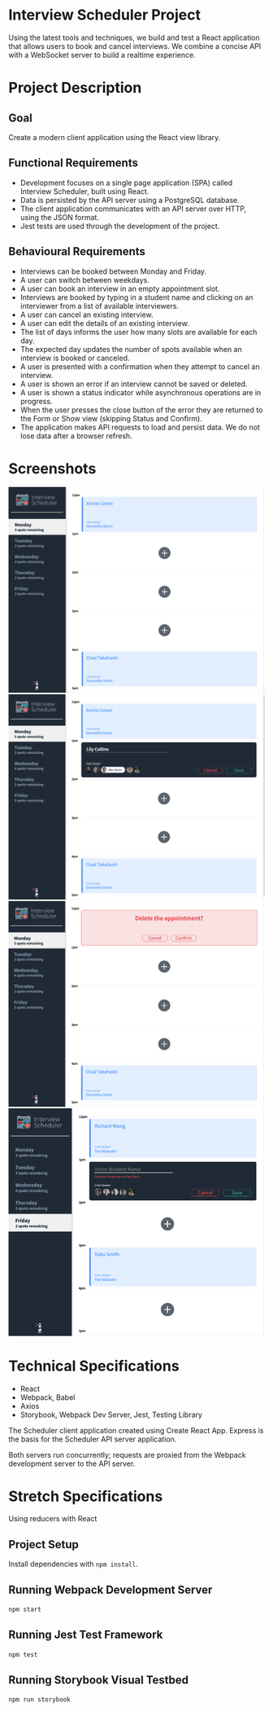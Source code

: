 # Interview Scheduler Project

Using the latest tools and techniques, we build and test a React application that allows users to book and cancel interviews. We combine a concise API with a WebSocket server to build a realtime experience.


# Project Description

## Goal

Create a modern client application using the React view library.


## Functional Requirements

* Development focuses on a single page application (SPA) called Interview Scheduler, built using React.
* Data is persisted by the API server using a PostgreSQL database.
* The client application communicates with an API server over HTTP, using the JSON format.
* Jest tests are used through the development of the project.


## Behavioural Requirements

* Interviews can be booked between Monday and Friday.
* A user can switch between weekdays.
* A user can book an interview in an empty appointment slot.
* Interviews are booked by typing in a student name and clicking on an interviewer from a list of available interviewers.
* A user can cancel an existing interview.
* A user can edit the details of an existing interview.
* The list of days informs the user how many slots are available for each day.
* The expected day updates the number of spots available when an interview is booked or canceled.
* A user is presented with a confirmation when they attempt to cancel an interview.
* A user is shown an error if an interview cannot be saved or deleted.
* A user is shown a status indicator while asynchronous operations are in progress.
* When the user presses the close button of the error they are returned to the Form or Show view (skipping Status and Confirm).
* The application makes API requests to load and persist data. We do not lose data after a browser refresh.

# Screenshots

!["Main Display"](https://github.com/henriw22/scheduler/blob/master/docs/Main%20Display.png?raw=true)
!["Creating Appointment"](https://github.com/henriw22/scheduler/blob/master/docs/Creating:Editing%20Appointment.png?raw=true)
!["Cancelling Appointment"](https://github.com/henriw22/scheduler/blob/master/docs/Deleting%20Appointment.png?raw=true)
!["Creating Appointment on a different day"](https://github.com/henriw22/scheduler/blob/master/docs/Creating%20Appointment%20on%20Different%20Day.png?raw=true)

# Technical Specifications

* React
* Webpack, Babel
* Axios
* Storybook, Webpack Dev Server, Jest, Testing Library

The Scheduler client application created using Create React App. Express is the basis for the Scheduler API server application.

Both servers run concurrently; requests are proxied from the Webpack development server to the API server.


# Stretch Specifications

Using reducers with React


## Project Setup

Install dependencies with `npm install`.


## Running Webpack Development Server

```sh
npm start
```


## Running Jest Test Framework

```sh
npm test
```


## Running Storybook Visual Testbed

```sh
npm run storybook
```
